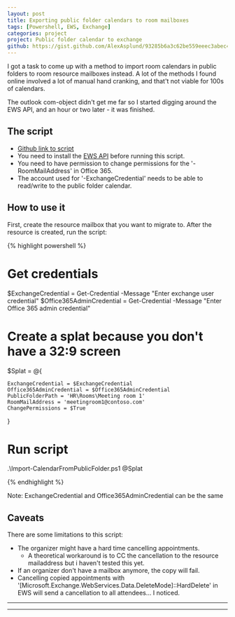 ```yaml
---
layout: post
title: Exporting public folder calendars to room mailboxes
tags: [Powershell, EWS, Exchange]
categories: project
project: Public folder calendar to exchange
github: https://gist.github.com/AlexAsplund/93285b6a3c62be559eeec3abec4f3c4b
---
```


I got a task to come up with a method to import room calendars in public folders to room resource mailboxes instead.
A lot of the methods I found online involved a lot of manual hand cranking, and that't not viable for 100s of calendars.

The outlook com-object didn't get me far so I started digging around the EWS API, and an hour or two later - it was finished.

## The script

* [Github link to script](https://gist.github.com/AlexAsplund/93285b6a3c62be559eeec3abec4f3c4b)
* You need to install the [EWS API](https://www.microsoft.com/en-us/download/details.aspx?id=42951) before running this script.
* You need to have permission to change permissions for the '-RoomMailAddress' in Office 365.
* The account used for '-ExchangeCredential' needs to be able to read/write to the public folder calendar.

## How to use it

First, create the resource mailbox that you want to migrate to.
After the resource is created, run the script:  

{% highlight powershell %}

# Get credentials 
$ExchangeCredential = Get-Credential -Message "Enter exchange user credential"
$Office365AdminCredential = Get-Credential -Message "Enter Office 365 admin credential"

# Create a splat because you don't have a 32:9 screen
$Splat = @{

    ExchangeCredential = $ExchangeCredential
    Office365AdminCredential = $Office365AdminCredential
    PublicFolderPath = 'HR\Rooms\Meeting room 1'
    RoomMailAddress = 'meetingroom1@contoso.com'
    ChangePermissions = $True    

}

# Run script
.\Import-CalendarFromPublicFolder.ps1 @Splat
 


{% endhighlight %}


Note: ExchangeCredential and Office365AdminCredential can be the same


## Caveats

There are some limitations to this script:

* The organizer might have a hard time cancelling appointments.
   * A theoretical workaround is to CC the cancellation to the resource mailaddress but i haven't tested this yet.
* If an organizer don't have a mailbox anymore, the copy will fail.
* Cancelling copied appointments with '[Microsoft.Exchange.WebServices.Data.DeleteMode]::HardDelete' in EWS will send a cancellation to all attendees... I noticed.


****
----
